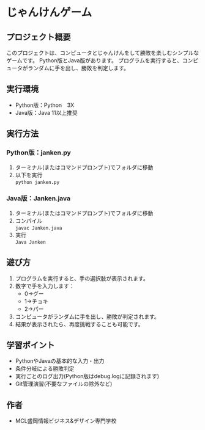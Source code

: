 # じゃんけんゲーム
## プロジェクト概要
このプロジェクトは、コンピュータとじゃんけんをして勝敗を楽しむシンプルなゲームです。
Python版とJava版があります。
プログラムを実行すると、コンピュータがランダムに手を出し、勝敗を判定します。
## 実行環境
- Python版：Python　3X
- Java版：Java 11以上推奨
## 実行方法
### Python版：janken.py
1. ターミナル(またはコマンドプロンプト)でフォルダに移動
1. 以下を実行  
    ```python janken.py```
### Java版：Janken.java
1. ターミナル(またはコマンドプロンプト)でフォルダに移動
1. コンパイル  
    ```javac Janken.java```
1. 実行  
    ```Java Janken```
## 遊び方
1. プログラムを実行すると、手の選択肢が表示されます。
1. 数字で手を入力します：  
    - 0→グー
    - 1→チョキ
    - 2→パー
1. コンピュータがランダムに手を出し、勝敗が判定されます。
1. 結果が表示されたら、再度挑戦することも可能です。
## 学習ポイント
- PythonやJavaの基本的な入力・出力
- 条件分岐による勝敗判定
- 実行ごとのログ出力(Python版はdebug.logに記録されます)
- Git管理演習(不要なファイルの除外など)
## 作者
- MCL盛岡情報ビジネス&デザイン専門学校